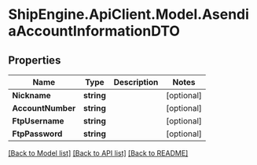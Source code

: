# ShipEngine.ApiClient.Model.AsendiaAccountInformationDTO
## Properties

Name | Type | Description | Notes
------------ | ------------- | ------------- | -------------
**Nickname** | **string** |  | [optional] 
**AccountNumber** | **string** |  | [optional] 
**FtpUsername** | **string** |  | [optional] 
**FtpPassword** | **string** |  | [optional] 

[[Back to Model list]](../README.md#documentation-for-models) [[Back to API list]](../README.md#documentation-for-api-endpoints) [[Back to README]](../README.md)

